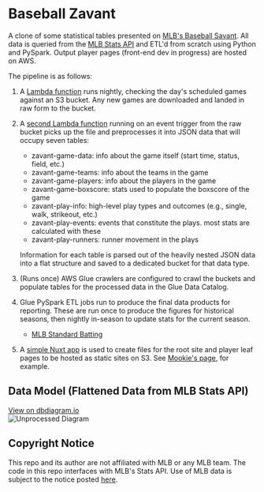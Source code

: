 # Baseball Zavant

A clone of some statistical tables presented on [MLB's Baseball Savant](https://baseballsavant.mlb.com/). All data is queried from the [MLB Stats API](https://statsapi.mlb.com) and ETL'd from scratch using Python and PySpark. Output player pages (front-end dev in progress) are hosted on AWS.

The pipeline is as follows:
1. A [Lambda function](https://github.com/zpgallegos/zavant/blob/master/aws/zavant-download-games/lambda_function.py) runs nightly, checking the day's scheduled games against an S3 bucket. Any new games are downloaded and landed in raw form to the bucket.
2. A [second Lambda function](https://github.com/zpgallegos/zavant/blob/master/aws/zavant-process-raw-game/lambda_function.py) running on an event trigger from the raw bucket picks up the file and preprocesses it into JSON data that will occupy seven tables:
    * zavant-game-data: info about the game itself (start time, status, field, etc.)
    * zavant-game-teams: info about the teams in the game
    * zavant-game-players: info about the players in the game
    * zavant-game-boxscore: stats used to populate the boxscore of the game
    * zavant-play-info: high-level play types and outcomes (e.g., single, walk, strikeout, etc.)
    * zavant-play-events: events that constitute the plays. most stats are calculated with these
    * zavant-play-runners: runner movement in the plays  

    Information for each table is parsed out of the heavily nested JSON data into a flat structure and saved to a dedicated bucket for that data type.  

3. (Runs once) AWS Glue crawlers are configured to crawl the buckets and populate tables for the processed data in the Glue Data Catalog.
4. Glue PySpark ETL jobs run to produce the final data products for reporting. These are run once to produce the figures for historical seasons, then nightly in-season to update stats for the current season.
    * [MLB Standard Batting](https://www.baseball-reference.com/leagues/majors/2022-standard-batting.shtml)
5. A [simple Nuxt app](https://github.com/zpgallegos/zavant/tree/master/web) is used to create files for the root site and player leaf pages to be hosted as static sites on S3. See [Mookie's page](http://zavant.zgallegos.com/players/605141/), for example.

## Data Model (Flattened Data from MLB Stats API)
[View on dbdiagram.io](https://dbdiagram.io/d/zavant-6625c0e603593b6b6193475f)  
![Unprocessed Diagram](local/data/zavant-config/processed-schemas/zavant_processed.png)

## Copyright Notice

This repo and its author are not affiliated with MLB or any MLB team. The code in this repo interfaces with MLB's Stats API. Use of MLB data is subject to the notice posted [here](http://gdx.mlb.com/components/copyright.txt).
